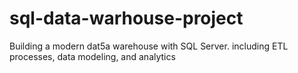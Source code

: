 # sql-data-warhouse-project
Building a modern dat5a warehouse with SQL Server. including ETL processes, data modeling, and analytics
